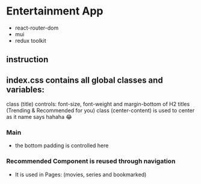 # Entertainment App

- react-router-dom
- mui  
- redux toolkit

## instruction

## index.css contains all global classes and variables:

class (title) controls: font-size, font-weight and margin-bottom of H2 titles (Trending & Recommended for you)
class (center-content) is used to center as it name says hahaha 😂


### Main

- the bottom padding is controlled here

### Recommended Component is reused through navigation

- It is used in Pages: (movies, series and bookmarked)